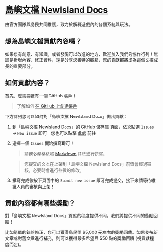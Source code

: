 # [島嶼文檔 NewIsland Docs](https://docs.newisland.tw/)
由官方團隊與島民共同維護，致力於解釋遊戲內的各個系統與玩法。

## 想為島嶼文檔貢獻內容嗎？
如果您有創意、有知識，或者發現可以改進的地方，歡迎加入我們的協作行列！無論是新增內容、修正資料，還是分享您獨特的觀點，您的貢獻都將成為這個文檔成長的重要部分。

## 如何貢獻內容？
首先，您需要擁有一個 GitHub 帳戶！

> 了解如何 [在 GitHub 上創建帳戶](https://docs.github.com/zh/get-started/start-your-journey/creating-an-account-on-github)

下方詳列您可以如何對「島嶼文檔 NewIsland Docs」做出貢獻：

1. 到「島嶼文檔 NewIsland Docs」的 GitHub [儲存庫](https://github.com/miguotw/NewIsland-Docs) 頁面，依次點選 `Issues` → `New issue` 即可！您也可以點擊 [此處](https://github.com/miguotw/NewIsland-Docs/issues/new/choose) 前往！ 

2. 選擇一個 `Issues` 開始撰寫即可！
   
    > 請務必嚴格依照 [Markdown](https://docs.github.com/zh/get-started/writing-on-github/getting-started-with-writing-and-formatting-on-github/basic-writing-and-formatting-syntax) 語法進行撰寫。
    
    > 您提交的文本在上架到「島嶼文檔 NewIsland Docs」前皆會經過審核，必要時會進行些微的修改。
    
3. 撰寫完成後按下頁面中的 `Submit new issue` 即可完成提交，接下來請等待維護人員的審核與上架！


## 貢獻內容都有哪些獎勵？
對「島嶼文檔 NewIsland Docs」貢獻的程度提供不同，我們將提供不同的獎勵回饋！

比如簡單的錯誤修正，您可以獲得島民幣 $5,000 元左右的獎勵回饋。如果發布新文章或對舊文章進行補充，則可以獲得最多希望豆 $50 點的獎勵回饋 (視貢獻程度而定)。